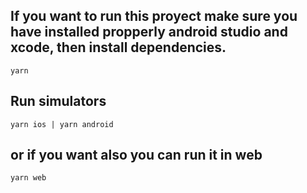 ## If you want to run this proyect make sure you have installed propperly android studio and xcode, then install dependencies.

```
yarn
```

## Run simulators

```
yarn ios | yarn android
```

## or if you want also you can run it in web

```
yarn web
```
